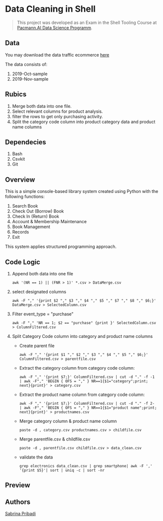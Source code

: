 # **Data Cleaning in Shell**

> This project was developed as an Exam in the Shell Tooling Course at [Pacmann.AI Data Science Programm](https://pacmann.io/sekolah-data-science).

## Data

You may download the data traffic ecommerce [here](https://drive.google.com/file/d/1rKkUQU-sXIDka3rVNBahp6q3wDhrPY-1/view)

The data consists of:

1. 2019-Oct-sample
2. 2019-Nov-sample

## Rubics

1. Merge both data into one file.
2. Select relevant columns for product analysis.
3. filter the rows to get only purchasing activity.
4. Split the category code column into  product category data and product name columns

## Dependecies

1. Bash
2. Csvkit
3. Git

## Overview

This is a simple console-based library system created using Python with the following functions:
1. Search Book
2. Check Out (Borrow) Book
3. Check In (Return) Book
4. Account & Membership Maintenance
5. Book Management
6. Records
7. Exit

This system applies structured programming approach.

## Code Logic

1. Append both data into one file

    `awk '(NR == 1) || (FNR > 1)' *.csv > DataMerge.csv`

2. select designated columns

    `awk -F "," '{print $2 "," $3 "," $4 "," $5 "," $7 "," $8 "," $6;}' DataMerge.csv > SelectedColumn.csv`

3. Filter event_type = "purchase"

    `awk -F "," 'NR == 1; $2 == "purchase" {print }' SelectedColumn.csv > ColumnFiltered.csv`

4. Split Category Code column into category and product name columns

   - Create parent file
   
      `awk -F "," '{print $1 "," $2 "," $3 "," $4 "," $5 "," $6;}' ColumnFiltered.csv > parentfile.csv`

   - Extract the category column from category code column:
   
      `awk -F "," '{print $7;}' ColumnFiltered.csv | cut -d "." -f -1 | awk -F"," 'BEGIN { OFS = "," } NR==1{$1="category";print; next}{print}' > category.csv` 

   - Extract the product name column  from category code column:
   
      `awk -F "," '{print $7;}' ColumnFiltered.csv | cut -d "." -f 2- | awk -F"," 'BEGIN { OFS = "," } NR==1{$1="product name";print; next}{print}' > productnames.csv`

   - Merge category column & product name column
   
      `paste -d , category.csv productnames.csv > childfile.csv`

   - Merge parentfile.csv & childfile.csv
   
      `paste -d , parentfile.csv childfile.csv > data_clean.csv`

   - validate the data
   
      `grep electronics data_clean.csv | grep smartphone| awk -F ',' '{print $5}'| sort | uniq -c | sort -nr`


## Preview

## Authors

[Sabrina Pribadi](https://www.linkedin.com/in/sabrinapribadi/)

